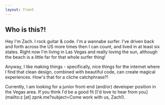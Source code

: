 ```yaml
---
layout: front
---
```


## Who is this?!

Hey I'm Zach. I rock guitar & code. I'm a wannabe surfer. I've driven back and forth across the US more times then I can count, and lived in at least six states. Right now I'm living in Las Vegas and really loving the sun, although the beach is a little far for that whole surfer thing!

Anyway, I like making things - specifically, nice things for the internet where I find that clean design, combined with beautiful code, can create magical experiences. How's that for a cliche catchphrase?!

Currently, I am looking for a junior front-end (and/or) developer position in the Vegas area. If you think I'd be a good fit [I'd love to hear from you](mailto:z [at] zpnk.me?subject=Come work with us, Zach!).